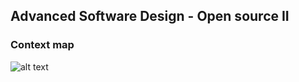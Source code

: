 ## Advanced Software Design -  Open source II
### Context map
![alt text](https://cdn.discordapp.com/attachments/403119729973395458/553565827589341186/Blank_Diagram_2.png)
